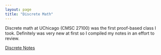```yaml
---
layout: page
title: "Discrete Math"
---
```


Discrete math at UChicago (CMSC 27100) was the first proof-based class I took.
Definitely was very new at first so I compiled my notes in an effort to
review. 

[Discrete Notes](courses/discrete-math/discrete-notes.pdf)
